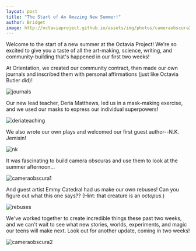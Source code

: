 ```yaml
---
layout: post
title: "The Start of An Amazing New Summer!"
author: Bridget
image: http://octaviaproject.github.io/assets/img/photos/cameraobscura2.jpg
---
```

Welcome to the start of a new summer at the Octavia Project! We're so excited to give you a taste of all
the art-making, science, writing, and community-building that's happened in our first two weeks!

<!--more-->

At Orientation, we created our community contract, then made our own journals and inscribed them with personal
affirmations (just like Octavia Butler did)!

![journals](http://octaviaproject.github.io/assets/img/photos/journals.jpg)

Our new lead teacher, Deria Matthews, led us in a mask-making exercise, and we used our masks
to express our individual superpowers!

![deriateaching](http://octaviaproject.github.io/assets/img/photos/deriateaching.jpg)

We also wrote our own plays and welcomed our first guest author--N.K. Jemisin!

![nk](http://octaviaproject.github.io/assets/img/photos/nk.jpg)

It was fascinating to build camera obscuras and use them to look at the summer afternoon...

![cameraobscura1](http://octaviaproject.github.io/assets/img/photos/cameraobscura1.jpg)

And guest artist Emmy Catedral had us make our own rebuses! Can you figure out what this one says?? 
(Hint: that creature is an oct<i>opus</i>.)

![rebuses](http://octaviaproject.github.io/assets/img/photos/rebuses.jpg)

We've worked together to create incredible things these past two weeks, and we can't wait to 
see what new stories, worlds, experiments, and magic our teens will make next. Look out for
another update, coming in two weeks!

![cameraobscura2](http://octaviaproject.github.io/assets/img/photos/cameraobscura2.jpg)
